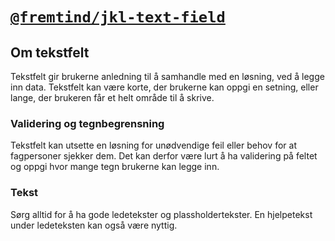 # [`@fremtind/jkl-text-field`](https://fremtind.github.io/jokul/components/textfield/)

## Om tekstfelt

Tekstfelt gir brukerne anledning til å samhandle med en løsning, ved å legge inn data.
Tekstfelt kan være korte, der brukerne kan oppgi en setning, eller lange, der brukeren får et helt område til å skrive.

### Validering og tegnbegrensning

Tekstfelt kan utsette en løsning for unødvendige feil eller behov for at fagpersoner sjekker dem. Det kan derfor være lurt å ha validering på feltet og oppgi hvor mange tegn brukerne kan legge inn.

### Tekst

Sørg alltid for å ha gode ledetekster og plassholdertekster. En hjelpetekst under ledeteksten kan også være nyttig.

